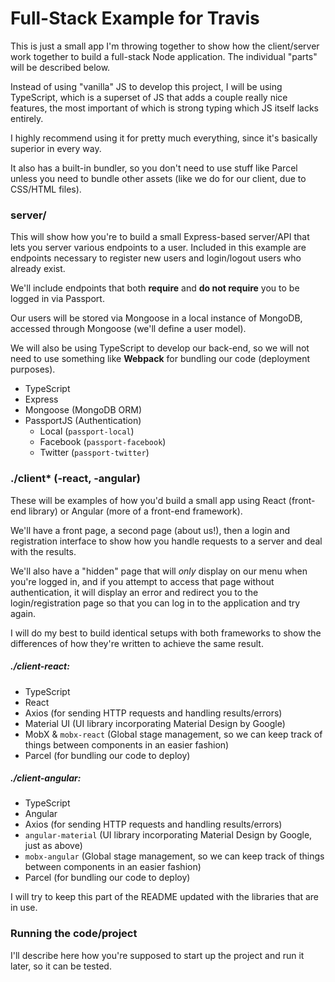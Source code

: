 # Full-Stack Example for Travis #

This is just a small app I'm throwing together to show how the client/server work together to build
a full-stack Node application.   The individual "parts" will be described below.

Instead of using "vanilla" JS to develop this project, I will be using TypeScript, which is a superset of JS that
adds a couple really nice features, the most important of which is strong typing which JS itself lacks entirely.

I highly recommend using it for pretty much everything, since it's basically superior in every way.

It also has a built-in bundler, so you don't need to use stuff like Parcel unless you need to bundle other assets
(like we do for our client, due to CSS/HTML files).

### server/

This will show how you're to build a small Express-based server/API that lets you server various endpoints
to a user.   Included in this example are endpoints necessary to register new users and login/logout users who 
already exist.

We'll include endpoints that both **require** and **do not require** you to be logged in via Passport.

Our users will be stored via Mongoose in a local instance of MongoDB, accessed through Mongoose (we'll define a user
model).

We will also be using TypeScript to develop our back-end, so we will not need to use something like **Webpack** for 
bundling our code (deployment purposes).

* TypeScript
* Express
* Mongoose (MongoDB ORM)
* PassportJS (Authentication)
  * Local (`passport-local`)
  * Facebook (`passport-facebook`)
  * Twitter (`passport-twitter`)
    
### ./client* (-react, -angular)

These will be examples of how you'd build a small app using React (front-end library) or Angular (more of a front-end
framework).

We'll have a front page, a second page (about us!), then a login and registration interface to show how you handle
requests to a server and deal with the results.

We'll also have a "hidden" page that will *only* display on our menu when you're logged in, and if you attempt to
access that page without authentication, it will display an error and redirect you to the login/registration
page so that you can log in to the application and try again.

I will do my best to build identical setups with both frameworks to show the differences of how they're written to
achieve the same result.

##### ./client-react:

* TypeScript
* React
* Axios (for sending HTTP requests and handling results/errors)
* Material UI (UI library incorporating Material Design by Google)
* MobX & `mobx-react` (Global stage management, so we can keep track of things between components in an easier fashion)
* Parcel (for bundling our code to deploy)

##### ./client-angular:

* TypeScript
* Angular
* Axios (for sending HTTP requests and handling results/errors)
* `angular-material` (UI library incorporating Material Design by Google, just as above)
* `mobx-angular` (Global stage management, so we can keep track of things between components in an easier fashion)
* Parcel (for bundling our code to deploy)

I will try to keep this part of the README updated with the libraries that are in use.

### Running the code/project

I'll describe here how you're supposed to start up the project and run it later, so it can be tested.